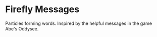 # Firefly Messages

Particles forming words.
Inspired by the helpful messages in the game Abe's Oddysee.
